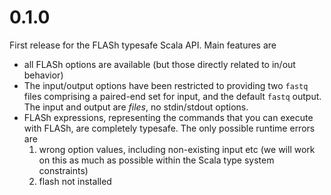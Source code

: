 # 0.1.0

First release for the FLASh typesafe Scala API. Main features are

- all FLASh options are available (but those directly related to in/out behavior)
- The input/output options have been restricted to providing two `fastq` files comprising a paired-end set for input, and the default `fastq` output. The input and output are *files*, no stdin/stdout options.
- FLASh expressions, representing the commands that you can execute with FLASh, are completely typesafe. The only possible runtime errors are
    1. wrong option values, including non-existing input etc (we will work on this as much as possible within the Scala type system constraints)
    2. flash not installed
